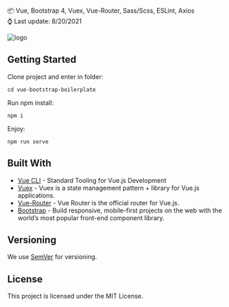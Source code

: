 📦 Vue, Bootstrap 4, Vuex, Vue-Router, Sass/Scss, ESLint, Axios\
⌚ Last update: 8/20/2021

![logo](https://electrotallinn.ee/wp-content/uploads/2020/08/et-logo-invert.svg)

## Getting Started

Clone project and enter in folder:

```
cd vue-bootstrap-boilerplate
```

Run npm install:

```
npm i
```

Enjoy:

```
npm run serve
```

## Built With

- [Vue CLI](https://cli.vuejs.org/) - Standard Tooling for Vue.js Development
- [Vuex](https://vuex.vuejs.org/) - Vuex is a state management pattern + library for Vue.js applications.
- [Vue-Router](https://router.vuejs.org/) - Vue Router is the official router for Vue.js.
- [Bootstrap](https://getbootstrap.com/) - Build responsive, mobile-first projects on the web with the world’s most popular front-end component library.

## Versioning

We use [SemVer](http://semver.org/) for versioning.

## License

This project is licensed under the MIT License.

